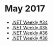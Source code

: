 # May 2017

+ [.NET Weekly #34](number-34.md)
+ [.NET Weekly #35](number-35.md)
+ [.NET Weekly #36](number-36.md)
+ [.NET Weekly #36](number-37.md)